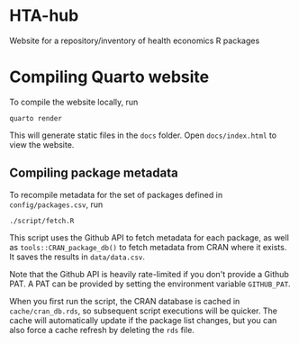 # HTA-hub
Website for a repository/inventory of health economics R packages 

# Compiling Quarto website
To compile the website locally, run 
```
quarto render
```

This will generate static files in the `docs` folder. Open `docs/index.html` to view the website.
## Compiling package metadata
To recompile metadata for the set of packages defined in `config/packages.csv`, run

```
./script/fetch.R
```

This script uses the Github API to fetch metadata for each package, as well as 
`tools::CRAN_package_db()` to fetch metadata from CRAN where it exists. 
It saves the results in `data/data.csv`.

Note that the Github API is heavily rate-limited if you don't provide a Github PAT. A PAT
can be provided by setting the environment variable `GITHUB_PAT`.

When you first run the script, the CRAN database is cached in `cache/cran_db.rds`, 
so subsequent script executions will be quicker. The cache will automatically update if
the package list changes, but you can also force a cache refresh by deleting the `rds` file.
